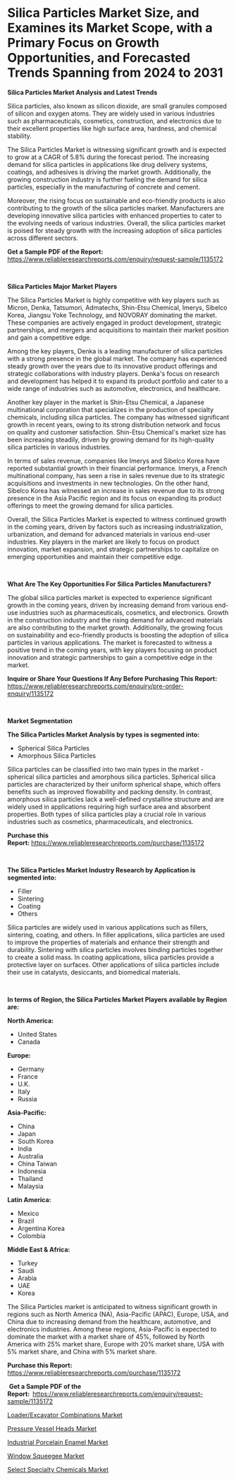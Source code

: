 <p><h1>Silica Particles Market Size, and Examines its Market Scope, with a Primary Focus on Growth Opportunities, and Forecasted Trends Spanning from 2024 to 2031</h1></p><p><strong>Silica Particles Market Analysis and Latest Trends</strong></p>
<p><p>Silica particles, also known as silicon dioxide, are small granules composed of silicon and oxygen atoms. They are widely used in various industries such as pharmaceuticals, cosmetics, construction, and electronics due to their excellent properties like high surface area, hardness, and chemical stability.</p><p>The Silica Particles Market is witnessing significant growth and is expected to grow at a CAGR of 5.8% during the forecast period. The increasing demand for silica particles in applications like drug delivery systems, coatings, and adhesives is driving the market growth. Additionally, the growing construction industry is further fueling the demand for silica particles, especially in the manufacturing of concrete and cement.</p><p>Moreover, the rising focus on sustainable and eco-friendly products is also contributing to the growth of the silica particles market. Manufacturers are developing innovative silica particles with enhanced properties to cater to the evolving needs of various industries. Overall, the silica particles market is poised for steady growth with the increasing adoption of silica particles across different sectors.</p></p>
<p><strong>Get a Sample PDF of the Report:&nbsp;</strong> <a href="https://www.reliableresearchreports.com/enquiry/request-sample/1135172">https://www.reliableresearchreports.com/enquiry/request-sample/1135172</a></p>
<p>&nbsp;</p>
<p><strong>Silica Particles Major Market Players</strong></p>
<p><p>The Silica Particles Market is highly competitive with key players such as Micron, Denka, Tatsumori, Admatechs, Shin-Etsu Chemical, Imerys, Sibelco Korea, Jiangsu Yoke Technology, and NOVORAY dominating the market. These companies are actively engaged in product development, strategic partnerships, and mergers and acquisitions to maintain their market position and gain a competitive edge.</p><p>Among the key players, Denka is a leading manufacturer of silica particles with a strong presence in the global market. The company has experienced steady growth over the years due to its innovative product offerings and strategic collaborations with industry players. Denka's focus on research and development has helped it to expand its product portfolio and cater to a wide range of industries such as automotive, electronics, and healthcare.</p><p>Another key player in the market is Shin-Etsu Chemical, a Japanese multinational corporation that specializes in the production of specialty chemicals, including silica particles. The company has witnessed significant growth in recent years, owing to its strong distribution network and focus on quality and customer satisfaction. Shin-Etsu Chemical's market size has been increasing steadily, driven by growing demand for its high-quality silica particles in various industries.</p><p>In terms of sales revenue, companies like Imerys and Sibelco Korea have reported substantial growth in their financial performance. Imerys, a French multinational company, has seen a rise in sales revenue due to its strategic acquisitions and investments in new technologies. On the other hand, Sibelco Korea has witnessed an increase in sales revenue due to its strong presence in the Asia Pacific region and its focus on expanding its product offerings to meet the growing demand for silica particles.</p><p>Overall, the Silica Particles Market is expected to witness continued growth in the coming years, driven by factors such as increasing industrialization, urbanization, and demand for advanced materials in various end-user industries. Key players in the market are likely to focus on product innovation, market expansion, and strategic partnerships to capitalize on emerging opportunities and maintain their competitive edge.</p></p>
<p>&nbsp;</p>
<p><strong>What Are The Key Opportunities For Silica Particles Manufacturers?</strong></p>
<p><p>The global silica particles market is expected to experience significant growth in the coming years, driven by increasing demand from various end-use industries such as pharmaceuticals, cosmetics, and electronics. Growth in the construction industry and the rising demand for advanced materials are also contributing to the market growth. Additionally, the growing focus on sustainability and eco-friendly products is boosting the adoption of silica particles in various applications. The market is forecasted to witness a positive trend in the coming years, with key players focusing on product innovation and strategic partnerships to gain a competitive edge in the market.</p></p>
<p><strong>Inquire or Share Your Questions If Any Before Purchasing This Report:</strong> <a href="https://www.reliableresearchreports.com/enquiry/pre-order-enquiry/1135172">https://www.reliableresearchreports.com/enquiry/pre-order-enquiry/1135172</a></p>
<p>&nbsp;</p>
<p><strong>Market Segmentation</strong></p>
<p><strong>The Silica Particles Market Analysis by types is segmented into:</strong></p>
<p><ul><li>Spherical Silica Particles</li><li>Amorphous Silica Particles</li></ul></p>
<p><p>Silica particles can be classified into two main types in the market - spherical silica particles and amorphous silica particles. Spherical silica particles are characterized by their uniform spherical shape, which offers benefits such as improved flowability and packing density. In contrast, amorphous silica particles lack a well-defined crystalline structure and are widely used in applications requiring high surface area and absorbent properties. Both types of silica particles play a crucial role in various industries such as cosmetics, pharmaceuticals, and electronics.</p></p>
<p><strong>Purchase this Report:&nbsp;</strong><a href="https://www.reliableresearchreports.com/purchase/1135172">https://www.reliableresearchreports.com/purchase/1135172</a></p>
<p>&nbsp;</p>
<p><strong>The Silica Particles Market Industry Research by Application is segmented into:</strong></p>
<p><ul><li>Filler</li><li>Sintering</li><li>Coating</li><li>Others</li></ul></p>
<p><p>Silica particles are widely used in various applications such as fillers, sintering, coating, and others. In filler applications, silica particles are used to improve the properties of materials and enhance their strength and durability. Sintering with silica particles involves binding particles together to create a solid mass. In coating applications, silica particles provide a protective layer on surfaces. Other applications of silica particles include their use in catalysts, desiccants, and biomedical materials.</p></p>
<p>&nbsp;</p>
<p><strong>In terms of Region, the Silica Particles Market Players available by Region are:</strong></p>
<p>
    <p> <strong> North America: </strong>
        <ul>
            <li>United States</li>
            <li>Canada</li>
        </ul>
        </p> 
    <p> <strong> Europe: </strong>
        <ul>
            <li>Germany</li>
            <li>France</li>
            <li>U.K.</li>
            <li>Italy</li>
            <li>Russia</li>
        </ul>
        </p> 
    <p> <strong> Asia-Pacific: </strong>
        <ul>
            <li>China</li>
            <li>Japan</li>
            <li>South Korea</li>
            <li>India</li>
            <li>Australia</li>
            <li>China Taiwan</li>
            <li>Indonesia</li>
            <li>Thailand</li>
            <li>Malaysia</li>
        </ul>
        </p> 
    <p> <strong> Latin America: </strong>
        <ul>
            <li>Mexico</li>
            <li>Brazil</li>
            <li>Argentina Korea</li>
            <li>Colombia</li>
        </ul>
        </p> 
    <p> <strong> Middle East & Africa: </strong>
        <ul>
            <li>Turkey</li>
            <li>Saudi</li>
            <li>Arabia</li>
            <li>UAE</li>
            <li>Korea</li>
        </ul>
    </p>
    </p>
<p><p>The Silica Particles market is anticipated to witness significant growth in regions such as North America (NA), Asia-Pacific (APAC), Europe, USA, and China due to increasing demand from the healthcare, automotive, and electronics industries. Among these regions, Asia-Pacific is expected to dominate the market with a market share of 45%, followed by North America with 25% market share, Europe with 20% market share, USA with 5% market share, and China with 5% market share.</p></p>
<p><strong>Purchase this Report: </strong><a href="https://www.reliableresearchreports.com/purchase/1135172">https://www.reliableresearchreports.com/purchase/1135172</a></p>
<p>&nbsp;<strong>Get a Sample PDF of the Report:&nbsp;&nbsp;</strong><a href="https://www.reliableresearchreports.com/enquiry/request-sample/1135172">https://www.reliableresearchreports.com/enquiry/request-sample/1135172</a></p>
<p><strong></strong></p>
<p><p><a href="https://view.publitas.com/reportprime-1/loader-excavator-combinations-market-growth-market-trends-covid-19-impact-and-forecasts-for-period-from-2023-2030/">Loader/Excavator Combinations Market</a></p><p><a href="https://github.com/josesg55/Market-Research-Report-List-1/blob/main/pressure-vessel-heads-market.md">Pressure Vessel Heads Market</a></p><p><a href="https://github.com/mancsybtousav/Market-Research-Report-List-1/blob/main/industrial-porcelain-enamel-market.md">Industrial Porcelain Enamel Market</a></p><p><a href="https://issuu.com/reportprime-2/docs/window-squeegee-market-size-2030.pptx">Window Squeegee Market</a></p><p><a href="https://cedar-agate-3da.notion.site/Select-Specialty-Chemicals-Market-Research-Report-Forecasted-for-Period-from-2024-2031-by-Market--ccca94f1635048309f8054263e356f51">Select Specialty Chemicals Market</a></p></p>